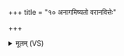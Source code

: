 +++
title = "१० अनागमिष्यतो वरानवित्तेः"

+++
<details><summary>मूलम् (VS)</summary>

अना॑गमिष्यतो॒वरा॒नवि॑त्तेः संक॒ल्पानमु॑च्या द्रु॒हः पाशा॑न् ॥
</details>